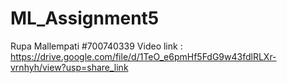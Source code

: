 # ML_Assignment5
Rupa Mallempati
#700740339
Video link : https://drive.google.com/file/d/1TeO_e6pmHf5FdG9w43fdlRLXr-vrnhyh/view?usp=share_link

